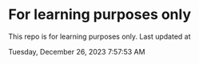 # For learning purposes only
This repo is for learning purposes only.
Last updated at

Tuesday, December 26, 2023 7:57:53 AM

